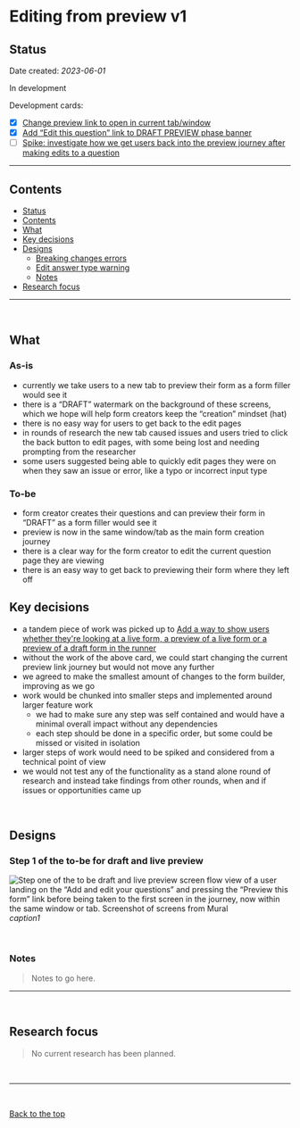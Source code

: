 # Editing from preview v1

## Status

Date created: *2023-06-01*  

In development  

Development cards:

- [X] [Change preview link to open in current tab/window](https://trello.com/c/Scetz4bk/772-change-preview-link-to-open-in-current-tab-window)  
- [X] [Add “Edit this question” link to DRAFT PREVIEW phase banner](https://trello.com/c/hshsCfY6/777-add-edit-this-question-link-to-draft-preview-phase-banner)  
- [ ] [Spike: investigate how we get users back into the preview journey after making edits to a question](https://trello.com/c/AlwhRECx/780-spike-investigate-how-we-get-users-back-into-the-preview-journey-after-making-edits-to-a-question)    

___

## Contents

- [Status](#status)
- [Contents](#contents)
- [What](#what)
- [Key decisions](#key-decisions)
- [Designs](#designs)
  - [Breaking changes errors](#breaking-changes-errors)
  - [Edit answer type warning](#edit-answer-type-warning)
  - [Notes](#notes)
- [Research focus](#research-focus)

___

<br>

## What

### As-is

- currently we take users to a new tab to preview their form as a form filler would see it  
- there is a “DRAFT” watermark on the background of these screens, which we hope will help form creators keep the “creation” mindset (hat)  
- there is no easy way for users to get back to the edit pages  
- in rounds of research the new tab caused issues and users tried to click the back button to edit pages, with some being lost and needing prompting from the researcher  
- some users suggested being able to quickly edit pages they were on when they saw an issue or error, like a typo or incorrect input type  

### To-be

- form creator creates their questions and can preview their form in “DRAFT” as a form filler would see it  
- preview is now in the same window/tab as the main form creation journey  
- there is a clear way for the form creator to edit the current question page they are viewing  
- there is an easy way to get back to previewing their form where they left off  

## Key decisions

- a tandem piece of work was picked up to [Add a way to show users whether they're looking at a live form, a preview of a live form or a preview of a draft form in the runner](https://trello.com/c/CYcJlAqv/739-add-a-way-to-show-users-whether-theyre-looking-at-a-live-form-a-preview-of-a-live-form-or-a-preview-of-a-draft-form-in-the-runne)
- without the work of the above card, we could start changing the current preview link journey but would not move any further
- we agreed to make the smallest amount of changes to the form builder, improving as we go
- work would be chunked into smaller steps and implemented around larger feature work
  - we had to make sure any step was self contained and would have a minimal overall impact without any dependencies
  - each step should be done in a specific order, but some could be missed or visited in isolation
- larger steps of work would need to be spiked and considered from a technical point of view
- we would not test any of the functionality as a stand alone round of research and instead take findings from other rounds, when and if issues or opportunities came up

<br>

## Designs

### Step 1 of the to-be for draft and live preview

![Step one of the to be draft and live preview screen flow view of a user landing on the “Add and edit your questions” and pressing the “Preview this form” link before being taken to the first screen in the journey, now within the same window or tab. Screenshot of screens from Mural](https://github.com/alphagov/forms/assets/35372982/c10e2578-bb66-4a7e-aaee-aa045a41b7f6)
*caption1*

<br>

### Notes

> Notes to go here.

___

<br>

## Research focus

> No current research has been planned.

<br>

___

<br>

[Back to the top](#editing-from-preview-v1)
